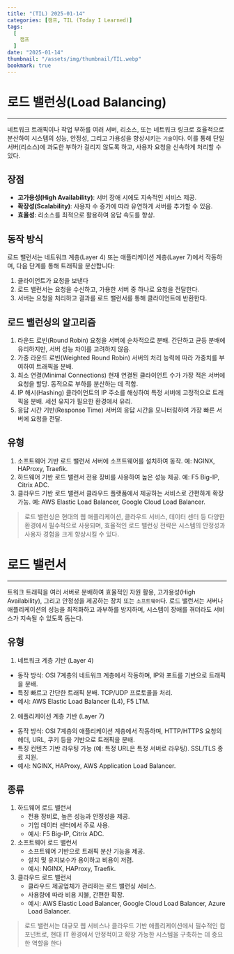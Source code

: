 ```yaml
---
title: "(TIL) 2025-01-14"
categories: [캠프, TIL (Today I Learned)]
tags:
  [
    캠프
  ]
date: "2025-01-14"
thumbnail: "/assets/img/thumbnail/TIL.webp"
bookmark: true
---
```


# **로드 밸런싱(Load Balancing)**

---

네트워크 트래픽이나 작업 부하를 여러 서버, 리소스, 또는 네트워크 링크로 효율적으로 분산하여 시스템의 성능, 안정성, 그리고 가용성을 향상시키는 `기술`이다.
이를 통해 단일 서버(리소스)에 과도한 부하가 걸리지 않도록 하고, 사용자 요청을 신속하게 처리할 수 있다.

## 장점

- **고가용성(High Availability)**: 서버 장애 시에도 지속적인 서비스 제공.
- **확장성(Scalability)**: 사용자 수 증가에 따라 유연하게 서버를 추가할 수 있음.
- **효율성**: 리소스를 최적으로 활용하여 응답 속도를 향상.

## 동작 방식

로드 밸런서는 네트워크 계층(Layer 4) 또는 애플리케이션 계층(Layer 7)에서 작동하며, 다음 단계를 통해 트래픽을 분산합니다:

1. 클라이언트가 요청을 보낸다
2. 로드 밸런서는 요청을 수신하고, 가용한 서버 중 하나로 요청을 전달한다.
3. 서버는 요청을 처리하고 결과를 로드 밸런서를 통해 클라이언트에 반환한다.

## 로드 밸런싱의 알고리즘

1. 라운드 로빈(Round Robin)
   요청을 서버에 순차적으로 분배.
   간단하고 균등 분배에 유리하지만, 서버 성능 차이를 고려하지 않음.
2. 가중 라운드 로빈(Weighted Round Robin)
   서버의 처리 능력에 따라 가중치를 부여하여 트래픽을 분배.
3. 최소 연결(Minimal Connections)
   현재 연결된 클라이언트 수가 가장 적은 서버에 요청을 할당.
   동적으로 부하를 분산하는 데 적합.
4. IP 해시(Hashing)
   클라이언트의 IP 주소를 해싱하여 특정 서버에 고정적으로 트래픽을 분배.
   세션 유지가 필요한 환경에서 유리.
5. 응답 시간 기반(Response Time)
   서버의 응답 시간을 모니터링하여 가장 빠른 서버에 요청을 전달.

## 유형

1. 소프트웨어 기반 로드 밸런서
   서버에 소프트웨어를 설치하여 동작.
   예: NGINX, HAProxy, Traefik.
2. 하드웨어 기반 로드 밸런서
   전용 장비를 사용하여 높은 성능 제공.
   예: F5 Big-IP, Citrix ADC.
3. 클라우드 기반 로드 밸런서
   클라우드 플랫폼에서 제공하는 서비스로 간편하게 확장 가능.
   예: AWS Elastic Load Balancer, Google Cloud Load Balancer.

> 로드 밸런싱은 현대의 웹 애플리케이션, 클라우드 서비스, 데이터 센터 등 다양한 환경에서 필수적으로 사용되며,
> 효율적인 로드 밸런싱 전략은 시스템의 안정성과 사용자 경험을 크게 향상시킬 수 있다.

# 로드 밸런서

---

트워크 트래픽을 여러 서버로 분배하여 효율적인 자원 활용, 고가용성(High Availability), 그리고 안정성을 제공하는 장치 또는 `소프트웨어`다.
로드 밸런서는 서버나 애플리케이션의 성능을 최적화하고 과부하를 방지하며, 시스템이 장애를 겪더라도 서비스가 지속될 수 있도록 돕는다.

## 유형

1. 네트워크 계층 기반 (Layer 4)

- 동작 방식: OSI 7계층의 네트워크 계층에서 작동하며, IP와 포트를 기반으로 트래픽을 분배.
- 특징
  빠르고 간단한 트래픽 분배.
  TCP/UDP 프로토콜을 처리.
- 예시: AWS Elastic Load Balancer (L4), F5 LTM.

2. 애플리케이션 계층 기반 (Layer 7)

- 동작 방식: OSI 7계층의 애플리케이션 계층에서 작동하며, HTTP/HTTPS 요청의 헤더, URL, 쿠키 등을 기반으로 트래픽을 분배.
- 특징
  컨텐츠 기반 라우팅 가능 (예: 특정 URL은 특정 서버로 라우팅).
  SSL/TLS 종료 지원.
- 예시: NGINX, HAProxy, AWS Application Load Balancer.

## 종류

1. 하드웨어 로드 밸런서
   - 전용 장비로, 높은 성능과 안정성을 제공.
   - 기업 데이터 센터에서 주로 사용.
   - 예시: F5 Big-IP, Citrix ADC.
2. 소프트웨어 로드 밸런서
   - 소프트웨어 기반으로 트래픽 분산 기능을 제공.
   - 설치 및 유지보수가 용이하고 비용이 저렴.
   - 예시: NGINX, HAProxy, Traefik.
3. 클라우드 로드 밸런서
   - 클라우드 제공업체가 관리하는 로드 밸런싱 서비스.
   - 사용량에 따라 비용 지불, 간편한 확장.
   - 예시: AWS Elastic Load Balancer, Google Cloud Load Balancer, Azure Load Balancer.

> 로드 밸런서는 대규모 웹 서비스나 클라우드 기반 애플리케이션에서 필수적인 컴포넌트로,
> 현대 IT 환경에서 안정적이고 확장 가능한 시스템을 구축하는 데 중요한 역할을 한다
